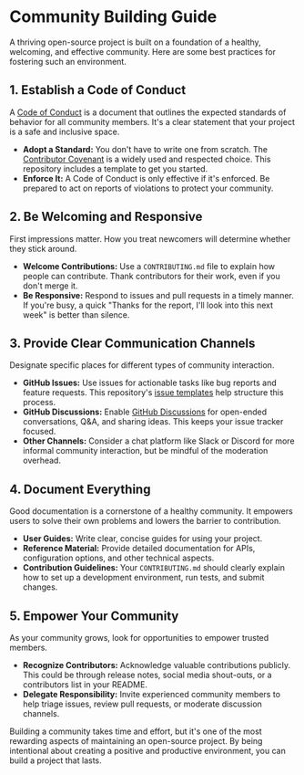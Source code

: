 # Community Building Guide

A thriving open-source project is built on a foundation of a healthy,
welcoming, and effective community.
Here are some best practices for fostering such an environment.

## 1. Establish a Code of Conduct

A [Code of Conduct](../CODE_OF_CONDUCT.md) is a document that outlines the
expected standards of behavior for all community members.
It's a clear statement that your project is a safe and inclusive space.

- **Adopt a Standard:** You don't have to write one from scratch.
  The [Contributor Covenant](https://www.contributor-covenant.org/) is a
  widely used and respected choice.
  This repository includes a template to get you started.
- **Enforce It:** A Code of Conduct is only effective if it's enforced.
  Be prepared to act on reports of violations to protect your community.

## 2. Be Welcoming and Responsive

First impressions matter.
How you treat newcomers will determine whether they stick around.

- **Welcome Contributions:** Use a `CONTRIBUTING.md` file to explain how
  people can contribute.
  Thank contributors for their work, even if you don't merge it.
- **Be Responsive:** Respond to issues and pull requests in a timely manner.
  If you're busy, a quick "Thanks for the report, I'll look into this next
  week" is better than silence.

## 3. Provide Clear Communication Channels

Designate specific places for different types of community interaction.

- **GitHub Issues:** Use issues for actionable tasks like bug reports and
  feature requests.
  This repository's [issue templates](./.github/ISSUE_TEMPLATE/) help
  structure this process.
- **GitHub Discussions:** Enable
  [GitHub Discussions](https://docs.github.com/en/discussions) for open-ended
  conversations, Q&A, and sharing ideas.
  This keeps your issue tracker focused.
- **Other Channels:** Consider a chat platform like Slack or Discord for more
  informal community interaction, but be mindful of the moderation overhead.

## 4. Document Everything

Good documentation is a cornerstone of a healthy community.
It empowers users to solve their own problems and lowers the barrier to
contribution.

- **User Guides:** Write clear, concise guides for using your project.
- **Reference Material:** Provide detailed documentation for APIs,
  configuration options, and other technical aspects.
- **Contribution Guidelines:** Your `CONTRIBUTING.md` should clearly explain
  how to set up a development environment, run tests, and submit changes.

## 5. Empower Your Community

As your community grows, look for opportunities to empower trusted members.

- **Recognize Contributors:** Acknowledge valuable contributions publicly.
  This could be through release notes, social media shout-outs, or a
  contributors list in your README.
- **Delegate Responsibility:** Invite experienced community members to help
  triage issues, review pull requests, or moderate discussion channels.

Building a community takes time and effort, but it's one of the most
rewarding aspects of maintaining an open-source project.
By being intentional about creating a positive and productive environment, you
can build a project that lasts.
